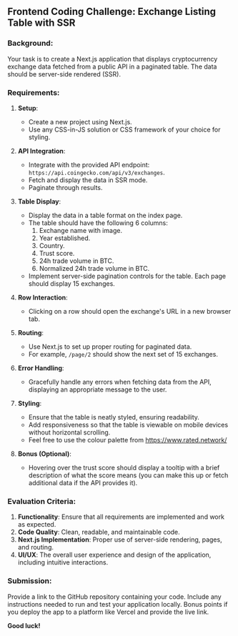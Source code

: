 ## Frontend Coding Challenge: Exchange Listing Table with SSR

### Background:

Your task is to create a Next.js application that displays cryptocurrency exchange data fetched from a public API in a paginated table. The data should be server-side rendered (SSR).


### Requirements:

1. **Setup**:
    - Create a new project using Next.js.
    - Use any CSS-in-JS solution or CSS framework of your choice for styling.

2. **API Integration**:
    - Integrate with the provided API endpoint: `https://api.coingecko.com/api/v3/exchanges`.
    - Fetch and display the data in SSR mode.
    - Paginate through results. 

3. **Table Display**:
    - Display the data in a table format on the index page.
    - The table should have the following 6 columns:
        1. Exchange name with image.
        2. Year established.
        3. Country.
        4. Trust score.
        5. 24h trade volume in BTC.
        6. Normalized 24h trade volume in BTC.
    - Implement server-side pagination controls for the table. Each page should display 15 exchanges.

4. **Row Interaction**:
    - Clicking on a row should open the exchange's URL in a new browser tab.

5. **Routing**:
    - Use Next.js to set up proper routing for paginated data.
    - For example, `/page/2` should show the next set of 15 exchanges.

6. **Error Handling**:
    - Gracefully handle any errors when fetching data from the API, displaying an appropriate message to the user.

7. **Styling**:
    - Ensure that the table is neatly styled, ensuring readability.
    - Add responsiveness so that the table is viewable on mobile devices without horizontal scrolling.
    - Feel free to use the colour palette from https://www.rated.network/

8. **Bonus (Optional)**:
    - Hovering over the trust score should display a tooltip with a brief description of what the score means (you can make this up or fetch additional data if the API provides it).

### Evaluation Criteria:

1. **Functionality**: Ensure that all requirements are implemented and work as expected.
2. **Code Quality**: Clean, readable, and maintainable code.
3. **Next.js Implementation**: Proper use of server-side rendering, pages, and routing.
4. **UI/UX**: The overall user experience and design of the application, including intuitive interactions.

### Submission:

Provide a link to the GitHub repository containing your code. Include any instructions needed to run and test your application locally. Bonus points if you deploy the app to a platform like Vercel and provide the live link.

**Good luck!**